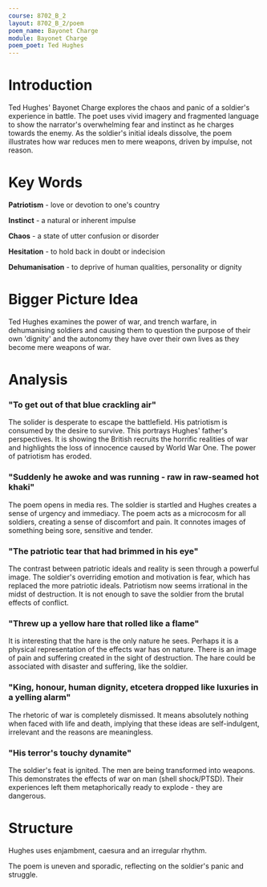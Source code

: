 ```yaml
---
course: 8702_B_2
layout: 8702_B_2/poem
poem_name: Bayonet Charge
module: Bayonet Charge
poem_poet: Ted Hughes
---
```


# Introduction

Ted Hughes' Bayonet Charge explores the chaos and panic of a soldier's experience in battle. The poet uses vivid imagery and fragmented language to show the narrator's overwhelming fear and instinct as he charges towards the enemy. As the soldier's initial ideals dissolve, the poem illustrates how war reduces men to mere weapons, driven by impulse, not reason.

# Key Words

**Patriotism** - love or devotion to one's country

**Instinct** - a natural or inherent impulse

**Chaos** - a state of utter confusion or disorder

**Hesitation** - to hold back in doubt or indecision

**Dehumanisation** - to deprive of human qualities, personality or dignity

# Bigger Picture Idea

Ted Hughes examines the power of war, and trench warfare, in dehumanising soldiers and causing them to question the purpose of their own 'dignity' and the autonomy they have over their own lives as they become mere weapons of war.

# Analysis

### "To get out of that blue crackling air"

The solider is desperate to escape the battlefield. His patriotism is consumed by the desire to survive. This portrays Hughes' father's perspectives. It is showing the British recruits the horrific realities of war and highlights the loss of innocence caused by World War One. The power of patriotism has eroded.

### "Suddenly he awoke and was running - raw in raw-seamed hot khaki"

The poem opens in media res. The soldier is startled and Hughes creates a sense of urgency and immediacy. The poem acts as a microcosm for all soldiers, creating a sense of discomfort and pain. It connotes images of something being sore, sensitive and tender.

### "The patriotic tear that had brimmed in his eye"

The contrast between patriotic ideals and reality is seen through a powerful image. The soldier's overriding emotion and motivation is fear, which has replaced the more patriotic ideals. Patriotism now seems irrational in the midst of destruction. It is not enough to save the soldier from the brutal effects of conflict.

### "Threw up a yellow hare that rolled like a flame"

It is interesting that the hare is the only nature he sees. Perhaps it is a physical representation of the effects war has on nature. There is an image of pain and suffering created in the sight of destruction. The hare could be associated with disaster and suffering, like the soldier.

### "King, honour, human dignity, etcetera dropped like luxuries in a yelling alarm"

The rhetoric of war is completely dismissed. It means absolutely nothing when faced with life and death, implying that these ideas are self-indulgent, irrelevant and the reasons are meaningless.

### "His terror's touchy dynamite"

The soldier's feat is ignited. The men are being transformed into weapons. This demonstrates the effects of war on man (shell shock/PTSD). Their experiences left them metaphorically ready to explode - they are dangerous.

# Structure

Hughes uses enjambment, caesura and an irregular rhythm.

The poem is uneven and sporadic, reflecting on the soldier's panic and struggle.
